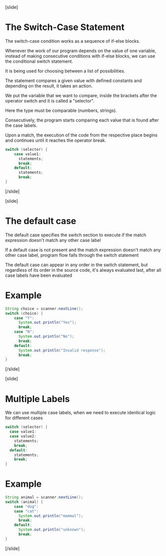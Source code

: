 [slide]
# The Switch-Case Statement
The switch-case condition works as a sequence of if-else blocks. 

Whenever the work of our program depends on the value of one variable, instead of making consecutive conditions with if-else blocks, we can use the conditional switch statement. 

It is being used for choosing between a list of possibilities. 

The statement compares a given value with defined constants and depending on the result, it takes an action.

We put the variable that we want to compare, inside the brackets after the operator switch and it is called a "selector". 

Here the type must be comparable (numbers, strings). 

Consecutively, the program starts comparing each value that is found after the case labels. 

Upon a match, the execution of the code from the respective place begins and continues until it reaches the operator break.

```java
switch (selector) {
    case value1:
      statements;
      break;
    default:
      statements;
      break;
}
```
[/slide]

[slide]
# The default case
The default case specifies the switch section to execute if the match expression doesn't match any other case label

If a default case is not present and the match expression doesn't match any other case label, program flow falls through the switch statement

The default case can appear in any order in the switch statement, but regardless of its order in the source code, it's always evaluated last, after all case labels have been evaluated

# Example
```java
String choice = scanner.nextLine();
switch (choice) {
    case "Y":
      System.out.println("Yes");
      break;
    case "N":
      System.out.println("No");
      break;
    default:
      System.out.println("Invalid response");
      break;
}
```
[/slide]

[slide]
# Multiple Labels
We can use multiple case labels, when we need to execute identical logic for different cases

```java
switch (selector) {
  case value1:
  case value2:
    statements;
    break;
  default:
    statements; 
    break;
}
```
# Example
```java
String animal = scanner.nextLine();
switch (animal) {
    case "dog":
    case "cat":
      System.out.println("mammal");
      break;
    default:
      System.out.println("unknown"); 
      break;
}
```
[/slide]